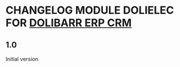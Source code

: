 # CHANGELOG MODULE DOLIELEC FOR [DOLIBARR ERP CRM](https://www.dolibarr.org)

## 1.0

Initial version

